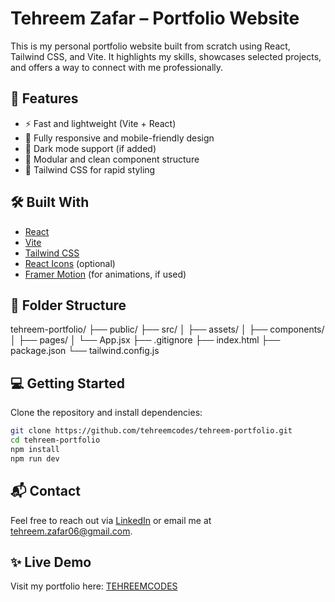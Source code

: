 # Tehreem Zafar – Portfolio Website

This is my personal portfolio website built from scratch using React, Tailwind CSS, and Vite. It highlights my skills, showcases selected projects, and offers a way to connect with me professionally.

## 🚀 Features

- ⚡ Fast and lightweight (Vite + React)
- 🎨 Fully responsive and mobile-friendly design
- 🌙 Dark mode support (if added)
- 🧩 Modular and clean component structure
- 🧰 Tailwind CSS for rapid styling

## 🛠️ Built With

- [React](https://reactjs.org/)
- [Vite](https://vitejs.dev/)
- [Tailwind CSS](https://tailwindcss.com/)
- [React Icons](https://react-icons.github.io/react-icons/) (optional)
- [Framer Motion](https://www.framer.com/motion/) (for animations, if used)

## 📁 Folder Structure
tehreem-portfolio/
├── public/
├── src/
│ ├── assets/
│ ├── components/
│ ├── pages/
│ └── App.jsx
├── .gitignore
├── index.html
├── package.json
└── tailwind.config.js

## 💻 Getting Started

Clone the repository and install dependencies:

```bash
git clone https://github.com/tehreemcodes/tehreem-portfolio.git
cd tehreem-portfolio
npm install
npm run dev
```

## 📬 Contact
Feel free to reach out via [LinkedIn](https://linkedin.com/in/tehreem-zafar) or email me at [tehreem.zafar06@gmail.com](mailto:tehreem.zafar06@gmail.com).

## ✨ Live Demo
Visit my portfolio here: [TEHREEMCODES](https://tehreemcodes.netlify.app/)

